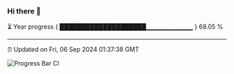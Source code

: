 ### Hi there 👋

⏳ Year progress { ████████████████████▁▁▁▁▁▁▁▁▁▁ } 68.05 %

---

⏰ Updated on Fri, 06 Sep 2024 01:37:38 GMT

![Progress Bar CI](https://github.com/ZhaoGui/ZhaoGui/workflows/Progress%20Bar%20CI/badge.svg)
